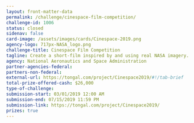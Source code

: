 ```yaml
---
layout: front-matter-data
permalink: /challenge/cinespace-film-competition/
challenge-id: 1006
status: closed
sidenav: false
card-image: /assets/images/cards/Cinespace-2019.png
agency-logo: 717px-NASA_logo.png
challenge-title: Cinespace Film Competition
tagline: Create a short-film inspired by and using real NASA imagery.
agency: National Aeronautics and Space Administration
partner-agencies-federal: 
partners-non-federal: 
external-url: https://tongal.com/project/Cinespace2019/#!/tab-brief
total-prize-offered-cash: $26,000
type-of-challenge: 
submission-start: 03/01/2019 12:00 AM
submission-end: 07/15/2019 11:59 PM
submission-link: https://tongal.com/project/Cinespace2019/
prizes: true
---
```




